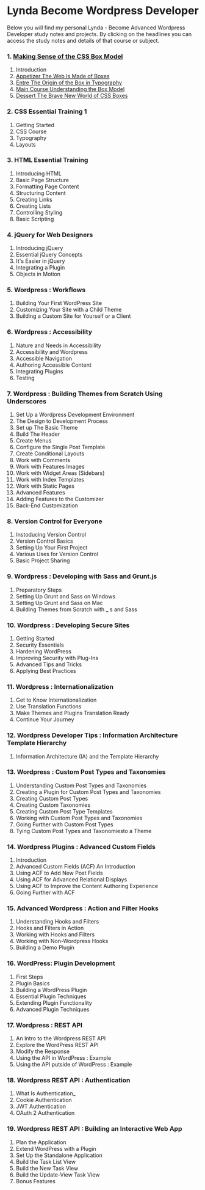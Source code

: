 # Lynda Become Wordpress Developer
Below you will find my personal Lynda - Become Advanced Wordpress Developer study notes and projects. By clicking on the headlines you can access the study notes and details of that course or subject.

### 1. [Making Sense of the CSS Box Model](https://github.com/hevalhazalkurt/Learn_Code_Study_Notes/tree/master/Lynda/Become_Wordpress_Developer_path/1_Making_Sense_of_the_CSS_Box_Model)
01. Introduction
02. [Appetizer The Web Is Made of Boxes](https://github.com/hevalhazalkurt/Learn_Code_Study_Notes/blob/master/Lynda/Become_Wordpress_Developer_path/1_Making_Sense_of_the_CSS_Box_Model/02_Appetizer_The_Web_Is_Made_of_Boxes/02_Appetizer_The_Web_Is_Made_of_Boxes.md)
03. [Entre The Origin of the Box in Typography](https://github.com/hevalhazalkurt/Learn_Code_Study_Notes/blob/master/Lynda/Become_Wordpress_Developer_path/1_Making_Sense_of_the_CSS_Box_Model/03_Entre_The_Origin_of_the_Box_in_Typography/03_Entre_The_Origin_of_the_Box_in_Typography.md)
04. [Main Course Understanding the Box Model](https://github.com/hevalhazalkurt/Learn_Code_Study_Notes/blob/master/Lynda/Become_Wordpress_Developer_path/1_Making_Sense_of_the_CSS_Box_Model/04_Main_Course_Understanding_the_Box_Model/04_Main_Course_Understanding_the_Box_Model.md)
05. [Dessert The Brave New World of CSS Boxes](https://github.com/hevalhazalkurt/Learn_Code_Study_Notes/blob/master/Lynda/Become_Wordpress_Developer_path/1_Making_Sense_of_the_CSS_Box_Model/05_Dessert_The_Brave_New_World_of_CSS_Boxes/05_Dessert_The_Brave_New_World_of_CSS_Boxes.md)

### 2. CSS Essential Training 1
1. Getting Started
2. CSS Course
3. Typography
4. Layouts

### 3. HTML Essential Training
1. Introducing HTML
2. Basic Page Structure
3. Formatting Page Content
4. Structuring Content
5. Creating Links
6. Creating Lists
7. Controlling Styling
8. Basic Scripting

### 4. jQuery for Web Designers
1. Introducing jQuery
2. Essential jQuery Concepts
3. It's Easier in jQuery
4. Integrating a Plugin
5. Objects in Motion

### 5. Wordpress : Workflows
1. Building Your First WordPress Site
2. Customizing Your Site with a Child Theme
3. Building a Custom Site for Yourself or a Client

### 6. Wordpress : Accessibility
1. Nature and Needs in Accessibility
2. Accessibility and Wordpress
3. Accessible Navigation
4. Authoring Accessible Content
5. Integrating Plugins
6. Testing

### 7. Wordpress : Building Themes from Scratch Using Underscores
1. Set Up a Wordpress Development Environment
2. The Design to Development Process
3. Set up The Basic Theme
4. Build The Header
5. Create Menus
6. Configure the Single Post Template
7. Create Conditional Layouts
8. Work with Comments
9. Work with Features Images
10. Work with Widget Areas (Sidebars)
11. Work with Index Templates
12. Work with Static Pages
13. Advanced Features
14. Adding Features to the Customizer
15. Back-End Customization

### 8. Version Control for Everyone
1. Instoducing Version Control
2. Version Control Basics
3. Setting Up Your First Project
4. Various Uses for Version Control
5. Basic Project Sharing

### 9. Wordpress : Developing with Sass and Grunt.js
1. Preparatory Steps
2. Setting Up Grunt and Sass on Windows
3. Setting Up Grunt and Sass on Mac
4. Building Themes from Scratch with _ s and Sass

### 10. Wordpress : Developing Secure Sites
01. Getting Started
02. Security Essentials
03. Hardening WordPress
04. Improving Security with Plug-Ins
05. Advanced Tips and Tricks
06. Applying Best Practices

### 11. Wordpress : Internationalization
1. Get to Know Internationalization
2. Use Translation Functions
3. Make Themes and Plugins Translation Ready
4. Continue Your Journey

### 12. Wordpress Developer Tips : Information Architecture Template Hierarchy
1. Information Architecture (IA) and the Template Hierarchy

### 13. Wordpress : Custom Post Types and Taxonomies
1. Understanding Custom Post Types and Taxonomies
2. Creating a Plugin for Custom Post Types and Taxonomies
3. Creating Custom Post Types
4. Creating Custom Taxonomies
5. Creating Custom Post Type Templates
6. Working with Custom Post Types and Taxonomies
7. Going Further with Custom Post Types
8. Tying Custom Post Types and Taxonomiesto a Theme

### 14. Wordpress Plugins : Advanced Custom Fields
01. Introduction
02. Advanced Custom Fields (ACF) An Introduction
03. Using ACF to Add New Post Fields
04. Using ACF for Advanced Relational Displays
05. Using ACF to Improve the Content Authoring Experience
06. Going Further with ACF

### 15. Advanced Wordpress : Action and Filter Hooks
1. Understanding Hooks and Filters
2. Hooks and Filters in Action
3. Working with Hooks and Filters
4. Working with Non-Wordpress Hooks
5. Building a Demo Plugin

### 16. WordPress: Plugin Development
01. First Steps
02. Plugin Basics
03. Building a WordPress Plugin
04. Essential Plugin Techniques
05. Extending Plugin Functionality
06. Advanced Plugin Techniques

### 17. Wordpress : REST API
1. An Intro to the Wordpress REST API
2. Explore the WordPress REST API
3. Modify the Response
4. Using the API in WordPress : Example
5. Using the API putside of WordPress : Example

### 18. Wordpress REST API : Authentication
1. What Is Authentication_
2. Cookie Authentication
3. JWT Authentication
4. OAuth 2 Authentication

### 19. Wordpress REST API : Building an Interactive Web App
01. Plan the Application
02. Extend WordPress with a Plugin
03. Set Up the Standalone Application
04. Build the Task List View
05. Build the New Task View
06. Build the Update-View Task View
07. Bonus Features
